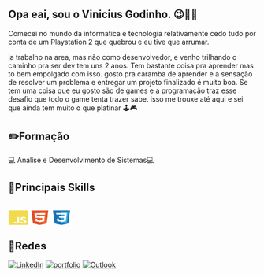 ## Opa eai, sou o Vinicius Godinho. 😉✌🏾


Comecei no mundo da informatica e tecnologia relativamente cedo tudo por conta de um Playstation 2 que quebrou e eu tive que arrumar. 

ja trabalho na area, mas não como desenvolvedor, e venho trilhando o caminho pra ser dev tem uns 2 anos.
Tem bastante coisa pra aprender mas to bem empolgado com isso. gosto pra caramba de aprender e a sensação de resolver um problema e entregar um projeto finalizado é muito boa. Se tem uma coisa que eu gosto são de games e a programação traz esse desafio que todo o game tenta trazer sabe. isso me trouxe até aqui e sei que ainda tem muito o que platinar 🕹️🎮 

## ✏️Formação
💻 Analise e Desenvolvimento de Sistemas💻


## 🚀Principais Skills
<div style="display: inline_block"><br>
  <img align="center" alt="Vini-Js" height="30" width="40" src="https://raw.githubusercontent.com/devicons/devicon/master/icons/javascript/javascript-plain.svg">
  <img align="center" alt="Vini-HTML" height="30" width="40" src="https://raw.githubusercontent.com/devicons/devicon/master/icons/html5/html5-original.svg">
  <img align="center" alt="Vini-CSS" height="30" width="40" src="https://raw.githubusercontent.com/devicons/devicon/master/icons/css3/css3-original.svg">
</div>

## 📍Redes
 
[![LinkedIn](https://img.shields.io/badge/LinkedIn-black?style=for-the-badge&logo=linkedin&logoColor=0E76A8)](https://www.linkedin.com/in/vinicius-g-468892128/)
[![portfolio](https://img.shields.io/badge/my_portfolio-000?style=for-the-badge&logo=ko-fi&logoColor=white)](https://www.instagram.com/vni.godinho/?next=%2F)
[![Outlook](https://img.shields.io/badge/Email-%23000000?style=for-the-badge&logo=microsoft-outlook&logoColor=0078D4)](mailto:viniciusgodinho2009@hotmail.com)